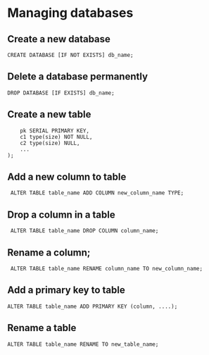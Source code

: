 # Managing databases

## Create a new database
```CREATE DATABASE [IF NOT EXISTS] db_name;```

## Delete a database permanently
```DROP DATABASE [IF EXISTS] db_name;```

## Create a new table
```CREATE TABLE [IF NOT EXISTS] table_name(
	pk SERIAL PRIMARY KEY,
	c1 type(size) NOT NULL,
	c2 type(size) NULL,
	...
);
```
## Add a new column to table
``` ALTER TABLE table_name ADD COLUMN new_column_name TYPE;```

## Drop a column in a table
``` ALTER TABLE table_name DROP COLUMN column_name;```

## Rename a column;
``` ALTER TABLE table_name RENAME column_name TO new_column_name;```

## Add a primary key to table
```ALTER TABLE table_name ADD PRIMARY KEY (column, ....);```

## Rename a table
```ALTER TABLE table_name RENAME TO new_table_name;```





